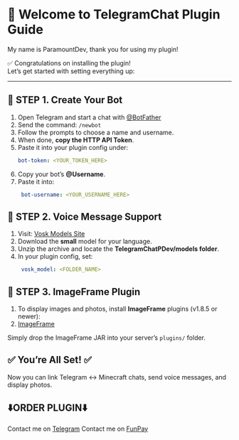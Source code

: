 # 👋 Welcome to TelegramChat Plugin Guide 
My name is ParamountDev, thank you for using my plugin! 

✅ Congratulations on installing the plugin!  
Let’s get started with setting everything up:

---
## 🔧 STEP 1. Create Your Bot
1. Open Telegram and start a chat with [@BotFather](https://t.me/BotFather)
2. Send the command: `/newbot`
3. Follow the prompts to choose a name and username.
4. When done, **copy the HTTP API Token**.
5. Paste it into your plugin config under:
   ```yaml
   bot-token: <YOUR_TOKEN_HERE>
6. Copy your bot’s **@Username**.
7. Paste it into:
    ```yaml
     bot-username: <YOUR_USERNAME_HERE>


## 🔧 STEP 2. Voice Message Support
1. Visit: [Vosk Models Site](https://alphacephei.com/vosk/models)
2. Download the **small** model for your language.
3. Unzip the archive and locate the **TelegramChatPDev/models folder**.
4. In your plugin config, set:
    ```yaml
     vosk_model: <FOLDER_NAME>


## 🔧 STEP 3. ImageFrame Plugin
1. To display images and photos, install **ImageFrame** plugins (v1.8.5 or newer):
2. [ImageFrame](https://www.spigotmc.org/resources/imageframe-load-images-on-maps-item-frames-support-gifs-map-markers-survival-friendly.106031/)

Simply drop the ImageFrame JAR into your server’s `plugins/` folder.

## ✅ You’re All Set! ✅
Now you can link Telegram ↔ Minecraft chats, send voice messages, and display photos. 

## ⬇️ORDER PLUGIN⬇️
 Contact me on [Telegram](t.me/paramount1_dev)
 Contact me on [FunPay](funpay.com/uk/users/14397429/)
